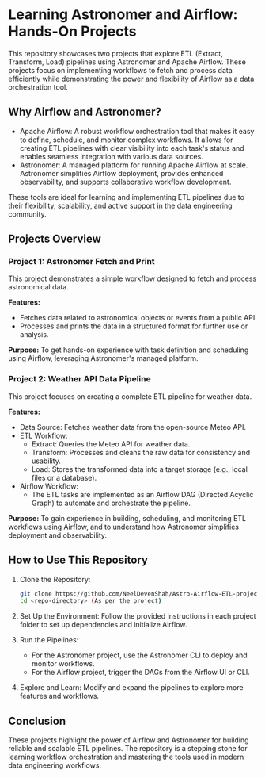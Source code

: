 # Learning Astronomer and Airflow: Hands-On Projects

This repository showcases two projects that explore ETL (Extract, Transform, Load) pipelines using Astronomer and Apache Airflow. These projects focus on implementing workflows to fetch and process data efficiently while demonstrating the power and flexibility of Airflow as a data orchestration tool.

## Why Airflow and Astronomer?

- Apache Airflow: A robust workflow orchestration tool that makes it easy to define, schedule, and monitor complex workflows. It allows for creating ETL pipelines with clear visibility into each task's status and enables seamless integration with various data sources.
- Astronomer: A managed platform for running Apache Airflow at scale. Astronomer simplifies Airflow deployment, provides enhanced observability, and supports collaborative workflow development.

These tools are ideal for learning and implementing ETL pipelines due to their flexibility, scalability, and active support in the data engineering community.

## Projects Overview

### Project 1: Astronomer Fetch and Print

This project demonstrates a simple workflow designed to fetch and process astronomical data.

**Features:**

- Fetches data related to astronomical objects or events from a public API.
- Processes and prints the data in a structured format for further use or analysis.

**Purpose:**
To get hands-on experience with task definition and scheduling using Airflow, leveraging Astronomer's managed platform.

### Project 2: Weather API Data Pipeline

This project focuses on creating a complete ETL pipeline for weather data.

**Features:**

- Data Source: Fetches weather data from the open-source Meteo API.
- ETL Workflow:
  - Extract: Queries the Meteo API for weather data.
  - Transform: Processes and cleans the raw data for consistency and usability.
  - Load: Stores the transformed data into a target storage (e.g., local files or a database).
- Airflow Workflow:
  - The ETL tasks are implemented as an Airflow DAG (Directed Acyclic Graph) to automate and orchestrate the pipeline.

**Purpose:**
To gain experience in building, scheduling, and monitoring ETL workflows using Airflow, and to understand how Astronomer simplifies deployment and observability.

## How to Use This Repository

1. Clone the Repository:

   ```bash
   git clone https://github.com/NeelDevenShah/Astro-Airflow-ETL-projects.git
   cd <repo-directory> (As per the project)
   ```

2. Set Up the Environment:
   Follow the provided instructions in each project folder to set up dependencies and initialize Airflow.

3. Run the Pipelines:

   - For the Astronomer project, use the Astronomer CLI to deploy and monitor workflows.
   - For the Airflow project, trigger the DAGs from the Airflow UI or CLI.

4. Explore and Learn:
   Modify and expand the pipelines to explore more features and workflows.

## Conclusion

These projects highlight the power of Airflow and Astronomer for building reliable and scalable ETL pipelines. The repository is a stepping stone for learning workflow orchestration and mastering the tools used in modern data engineering workflows.
